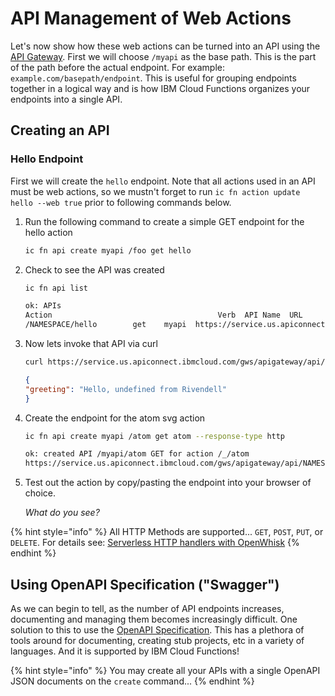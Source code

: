 <!--
#
# Licensed to the Apache Software Foundation (ASF) under one or more
# contributor license agreements.  See the NOTICE file distributed with
# this work for additional information regarding copyright ownership.
# The ASF licenses this file to You under the Apache License, Version 2.0
# (the "License"); you may not use this file except in compliance with
# the License.  You may obtain a copy of the License at
#
#     http://www.apache.org/licenses/LICENSE-2.0
#
# Unless required by applicable law or agreed to in writing, software
# distributed under the License is distributed on an "AS IS" BASIS,
# WITHOUT WARRANTIES OR CONDITIONS OF ANY KIND, either express or implied.
# See the License for the specific language governing permissions and
# limitations under the License.
#
-->

# API Management of Web Actions

Let's now show how these web actions can be turned into an API using the [API Gateway](https://cloud.ibm.com/docs/openwhisk?topic=cloud-functions-apigateway). First we will choose `/myapi` as the base path. This is the part of the path before the actual endpoint. For example: `example.com/basepath/endpoint`. This is useful for grouping endpoints together in a logical way and is how IBM Cloud Functions organizes your endpoints into a single API.

## Creating an API

### Hello Endpoint

First we will create the `hello` endpoint. Note that all actions used in an API must be web actions, so we mustn't forget to run `ic fn action update hello --web true` prior to following commands below.

1. Run the following command to create a simple GET endpoint for the hello action

    ```bash
    ic fn api create myapi /foo get hello
    ```

2. Check to see the API was created

    ```bash
    ic fn api list
    ```

    ```bash
    ok: APIs
    Action                                     Verb  API Name  URL
    /NAMESPACE/hello        get    myapi  https://service.us.apiconnect.ibmcloud.com/gws/apigateway/api/d9903f40439f1a268b7dcbac42a389cdde605f3f3bef57f69789be6df438361e/myapi/hello
    ```

3. Now lets invoke that API via curl

    ```bash
    curl https://service.us.apiconnect.ibmcloud.com/gws/apigateway/api/aac6bc4a6f94f19dd008e64513b62bf155af5703a95a142f0c9a6ea83af81300/myapi/foo
    ```

    ```json
    {
    "greeting": "Hello, undefined from Rivendell"
    }
    ```

5. Create the endpoint for the atom svg action

    ```bash
    ic fn api create myapi /atom get atom --response-type http
    ```

    ```bash
    ok: created API /myapi/atom GET for action /_/atom
    https://service.us.apiconnect.ibmcloud.com/gws/apigateway/api/NAMESPACE_ID/myapi/atom
    ```

6. Test out the action by copy/pasting the endpoint into your browser of choice.

    _What do you see?_

{% hint style="info" %}
All HTTP Methods are supported... `GET`, `POST`, `PUT`, or `DELETE`. For details see: [Serverless HTTP handlers with OpenWhisk](https://medium.com/openwhisk/serverless-http-handlers-with-openwhisk-90a986cc7cdd)
{% endhint %}

## Using OpenAPI Specification ("Swagger")

As we can begin to tell, as the number of API endpoints increases, documenting and managing them becomes increasingly difficult. One solution to this to use the [OpenAPI Specification](https://swagger.io/specification/). This has a plethora of tools around for documenting, creating stub projects, etc in a variety of languages. And it is supported by IBM Cloud Functions!

{% hint style="info" %}
You may create all your APIs with a single OpenAPI JSON documents on the `create` command...
{% endhint %}
